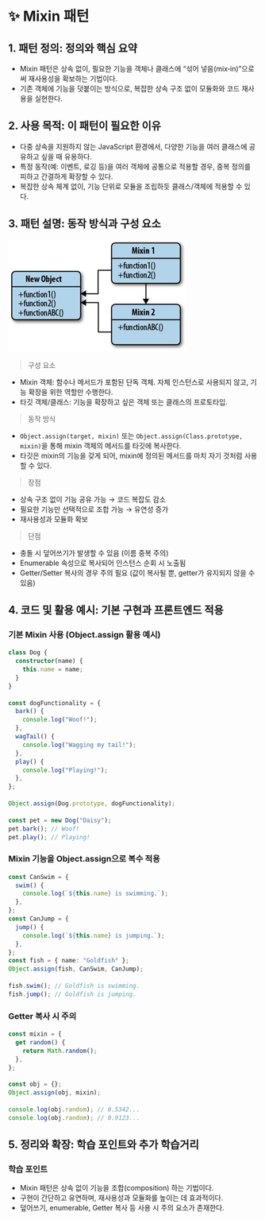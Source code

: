 # ✨ Mixin 패턴

## 1. 패턴 정의: 정의와 핵심 요약

- Mixin 패턴은 상속 없이, 필요한 기능을 객체나 클래스에 “섞어 넣음(mix‑in)”으로써 재사용성을 확보하는 기법이다.
- 기존 객체에 기능을 덧붙이는 방식으로, 복잡한 상속 구조 없이 모듈화와 코드 재사용을 실현한다.

## 2. 사용 목적: 이 패턴이 필요한 이유

- 다중 상속을 지원하지 않는 JavaScript 환경에서, 다양한 기능을 여러 클래스에 공유하고 싶을 때 유용하다.
- 특정 동작(예: 이벤트, 로깅 등)을 여러 객체에 공통으로 적용할 경우, 중복 정의를 피하고 간결하게 확장할 수 있다.
- 복잡한 상속 체계 없이, 기능 단위로 모듈을 조립하듯 클래스/객체에 적용할 수 있다.

## 3. 패턴 설명: 동작 방식과 구성 요소

![Mixin](./images/mixin-structure.png)

> 구성 요소

- Mixin 객체: 함수나 메서드가 포함된 단독 객체. 자체 인스턴스로 사용되지 않고, 기능 확장을 위한 역할만 수행한다.
- 타깃 객체/클래스: 기능을 확장하고 싶은 객체 또는 클래스의 프로토타입.

> 동작 방식

- `Object.assign(target, mixin)` 또는 `Object.assign(Class.prototype, mixin)`을 통해 mixin 객체의 메서드를 타깃에 복사한다.
- 타깃은 mixin의 기능을 갖게 되어, mixin에 정의된 메서드를 마치 자기 것처럼 사용할 수 있다.

> 장점

- 상속 구조 없이 기능 공유 가능 → 코드 복잡도 감소
- 필요한 기능만 선택적으로 조합 가능 → 유연성 증가
- 재사용성과 모듈화 확보

> 단점

- 충돌 시 덮어쓰기가 발생할 수 있음 (이름 중복 주의)
- Enumerable 속성으로 복사되어 인스턴스 순회 시 노출됨
- Getter/Setter 복사의 경우 주의 필요 (값이 복사될 뿐, getter가 유지되지 않을 수 있음)

## 4. 코드 및 활용 예시: 기본 구현과 프론트엔드 적용

### 기본 Mixin 사용 (Object.assign 활용 예시)

```ts
class Dog {
  constructor(name) {
    this.name = name;
  }
}

const dogFunctionality = {
  bark() {
    console.log("Woof!");
  },
  wagTail() {
    console.log("Wagging my tail!");
  },
  play() {
    console.log("Playing!");
  },
};

Object.assign(Dog.prototype, dogFunctionality);

const pet = new Dog("Daisy");
pet.bark(); // Woof!
pet.play(); // Playing!
```

### Mixin 기능을 Object.assign으로 복수 적용

```ts
const CanSwim = {
  swim() {
    console.log(`${this.name} is swimming.`);
  },
};
const CanJump = {
  jump() {
    console.log(`${this.name} is jumping.`);
  },
};
const fish = { name: "Goldfish" };
Object.assign(fish, CanSwim, CanJump);

fish.swim(); // Goldfish is swimming.
fish.jump(); // Goldfish is jumping.
```

### Getter 복사 시 주의

```ts
const mixin = {
  get random() {
    return Math.random();
  },
};

const obj = {};
Object.assign(obj, mixin);

console.log(obj.random); // 0.5342...
console.log(obj.random); // 0.9123...
```

## 5. 정리와 확장: 학습 포인트와 추가 학습거리

### 학습 포인트

- Mixin 패턴은 상속 없이 기능을 조합(composition) 하는 기법이다.
- 구현이 간단하고 유연하며, 재사용성과 모듈화를 높이는 데 효과적이다.
- 덮어쓰기, enumerable, Getter 복사 등 사용 시 주의 요소가 존재한다.
